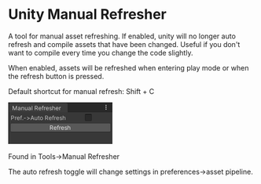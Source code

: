 # Unity Manual Refresher
A tool for manual asset refreshing. If enabled, unity will no longer auto refresh and compile assets that have been changed. Useful if you don't want to compile every time you change the code slightly.

When enabled, assets will be refreshed when entering play mode or when the refresh button is pressed.

Default shortcut for manual refresh: Shift + C

![Window](img.png)

Found in Tools->Manual Refresher

The auto refresh toggle will change settings in preferences->asset pipeline.

